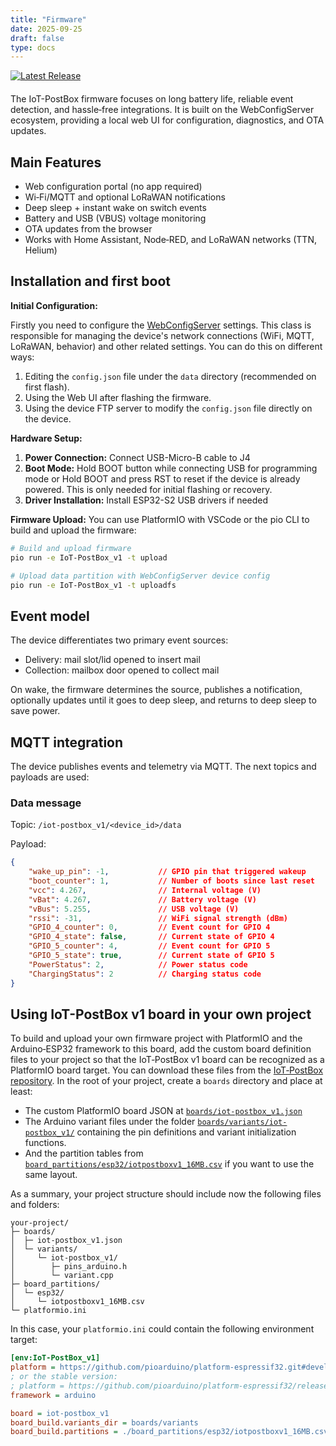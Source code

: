 ```yaml
---
title: "Firmware"
date: 2025-09-25
draft: false
type: docs
---
```


<div style="display: flex; gap: 12px; align-items: center; margin-bottom: 20px;">

<a href="https://github.com/paclema/iot-postbox/releases/latest">
        <img src="https://img.shields.io/github/v/release/paclema/iot-postbox?style=for-the-badge&logo=github&label=Latest%20Release" alt="Latest Release"/>
</a>
</div>

The IoT-PostBox firmware focuses on long battery life, reliable event detection, and hassle‑free integrations. It is built on the WebConfigServer ecosystem, providing a local web UI for configuration, diagnostics, and OTA updates.


## Main Features

- Web configuration portal (no app required)
- Wi‑Fi/MQTT and optional LoRaWAN notifications
- Deep sleep + instant wake on switch events
- Battery and USB (VBUS) voltage monitoring
- OTA updates from the browser
- Works with Home Assistant, Node‑RED, and LoRaWAN networks (TTN, Helium)


## Installation and first boot

**Initial Configuration:**

Firstly you need to configure the [WebConfigServer](https://github.com/paclema/WebConfigServer) settings. This class is responsible for managing the device's network connections (WiFi, MQTT, LoRaWAN, behavior) and other related settings. You can do this on different ways:
1. Editing the `config.json` file under the `data` directory (recommended on first flash).
2. Using the Web UI after flashing the firmware.
3. Using the device FTP server to modify the `config.json` file directly on the device.

**Hardware Setup:**
1. **Power Connection:** Connect USB-Micro-B cable to J4
2. **Boot Mode:** Hold BOOT button while connecting USB for programming mode or Hold BOOT and press RST to reset if the device is already powered. This is only needed for initial flashing or recovery.
3. **Driver Installation:** Install ESP32-S2 USB drivers if needed

**Firmware Upload:**
You can use PlatformIO with VSCode or the pio CLI to build and upload the firmware:
```bash
# Build and upload firmware
pio run -e IoT-PostBox_v1 -t upload

# Upload data partition with WebConfigServer device config
pio run -e IoT-PostBox_v1 -t uploadfs
```

## Event model

The device differentiates two primary event sources:
- Delivery: mail slot/lid opened to insert mail
- Collection: mailbox door opened to collect mail

On wake, the firmware determines the source, publishes a notification, optionally updates until it goes to deep sleep, and returns to deep sleep to save power.


## MQTT integration

The device publishes events and telemetry via MQTT. The next topics and payloads are used:


### Data message

Topic:  `/iot-postbox_v1/<device_id>/data`

Payload:
```json
{
	"wake_up_pin": -1,           // GPIO pin that triggered wakeup
	"boot_counter": 1,           // Number of boots since last reset
	"vcc": 4.267,                // Internal voltage (V)
	"vBat": 4.267,               // Battery voltage (V)
	"vBus": 5.255,               // USB voltage (V)
	"rssi": -31,                 // WiFi signal strength (dBm)
	"GPIO_4_counter": 0,         // Event count for GPIO 4
	"GPIO_4_state": false,       // Current state of GPIO 4
	"GPIO_5_counter": 4,         // Event count for GPIO 5
	"GPIO_5_state": true,        // Current state of GPIO 5
	"PowerStatus": 2,            // Power status code
	"ChargingStatus": 2          // Charging status code
}
```


## Using IoT-PostBox v1 board in your own project

To build and upload your own firmware project with PlatformIO and the Arduino‑ESP32 framework to this board, add the custom board definition files to your project so that the IoT‑PostBox v1 board can be recognized as a PlatformIO board target. You can download these files from the [IoT‑PostBox repository](https://github.com/paclema/iot-postbox). In the root of your project, create a `boards` directory and place at least:

   - The custom PlatformIO board JSON at [`boards/iot-postbox_v1.json`](https://github.com/paclema/iot-postbox/blob/master/boards/iot-postbox_v1.json)
   - The Arduino variant files under the folder [`boards/variants/iot-postbox_v1/`](https://github.com/paclema/iot-postbox/tree/master/boards/variants) containing the pin definitions and variant initialization functions.
   - And the partition tables from [`board_partitions/esp32/iotpostboxv1_16MB.csv`](https://github.com/paclema/iot-postbox/blob/master/board_partitions/esp32/iotpostboxv1_16MB.csv) if you want to use the same layout.

As a summary, your project structure should include now the following files and folders:
```
your-project/
├─ boards/
│  ├─ iot-postbox_v1.json
│  └─ variants/
│     └─ iot-postbox_v1/
│        ├─ pins_arduino.h
│        └─ variant.cpp
├─ board_partitions/
│  └─ esp32/
│     └─ iotpostboxv1_16MB.csv
└─ platformio.ini
```

In this case, your `platformio.ini` could contain the following environment target:
```ini
[env:IoT-PostBox_v1]
platform = https://github.com/pioarduino/platform-espressif32.git#develop
; or the stable version:
; platform = https://github.com/pioarduino/platform-espressif32/releases/download/stable/platform-espressif32.zip
framework = arduino

board = iot-postbox_v1
board_build.variants_dir = boards/variants
board_build.partitions = ./board_partitions/esp32/iotpostboxv1_16MB.csv
```
